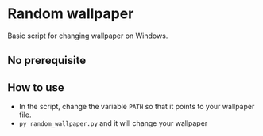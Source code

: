 # Random wallpaper

Basic script for changing wallpaper on Windows.

## No prerequisite

## How to use

* In the script, change the variable `PATH` so that it points to your wallpaper file.
* `py random_wallpaper.py` and it will change your wallpaper